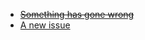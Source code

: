 
- ~~[Something has gone wrong](https://github.com/endjin/gh-playground/issues/6)~~
- [A new issue](https://github.com/endjin/gh-playground/issues/7)